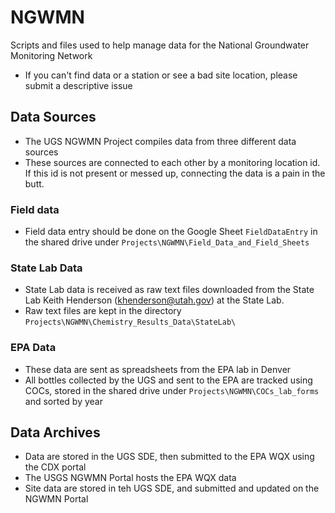 # NGWMN
Scripts and files used to help manage data for the National Groundwater Monitoring Network
* If you can't find data or a station or see a bad site location, please submit a descriptive issue

## Data Sources
* The UGS NGWMN Project compiles data from three different data sources
* These sources are connected to each other by a monitoring location id.  If this id is not present or messed up, connecting the data is a pain in the butt.

### Field data
* Field data entry should be done on the Google Sheet `FieldDataEntry` in the shared drive under `Projects\NGWMN\Field_Data_and_Field_Sheets`

### State Lab Data
* State Lab data is received as raw text files downloaded from the State Lab Keith Henderson (khenderson@utah.gov) at the State Lab.
* Raw text files are kept in the directory `Projects\NGWMN\Chemistry_Results_Data\StateLab\`

### EPA Data
* These data are sent as spreadsheets from the EPA lab in Denver
* All bottles collected by the UGS and sent to the EPA are tracked using COCs, stored in the shared drive under `Projects\NGWMN\COCs_lab_forms` and sorted by year

## Data Archives
* Data are stored in the UGS SDE, then submitted to the EPA WQX using the CDX portal
* The USGS NGWMN Portal hosts the EPA WQX data
* Site data are stored in teh UGS SDE, and submitted and updated on the NGWMN Portal

